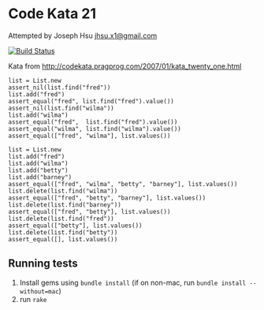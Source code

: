 # Code Kata 21

Attempted by Joseph Hsu <jhsu.x1@gmail.com>

[![Build Status](https://secure.travis-ci.org/jhsu/kata-21.png)](http://travis-ci.org/jhsu/kata-21)

Kata from http://codekata.pragprog.com/2007/01/kata_twenty_one.html

    list = List.new
    assert_nil(list.find("fred"))
    list.add("fred")
    assert_equal("fred", list.find("fred").value())
    assert_nil(list.find("wilma"))
    list.add("wilma")
    assert_equal("fred",  list.find("fred").value())
    assert_equal("wilma", list.find("wilma").value())
    assert_equal(["fred", "wilma"], list.values())
    
    list = List.new
    list.add("fred")
    list.add("wilma")
    list.add("betty")
    list.add("barney")
    assert_equal(["fred", "wilma", "betty", "barney"], list.values())
    list.delete(list.find("wilma"))
    assert_equal(["fred", "betty", "barney"], list.values())
    list.delete(list.find("barney"))
    assert_equal(["fred", "betty"], list.values())
    list.delete(list.find("fred"))
    assert_equal(["betty"], list.values())
    list.delete(list.find("betty"))
    assert_equal([], list.values())
    

## Running tests

1. Install gems using  `bundle install` (if on non-mac, run `bundle install --without=mac`)
2. run `rake`
